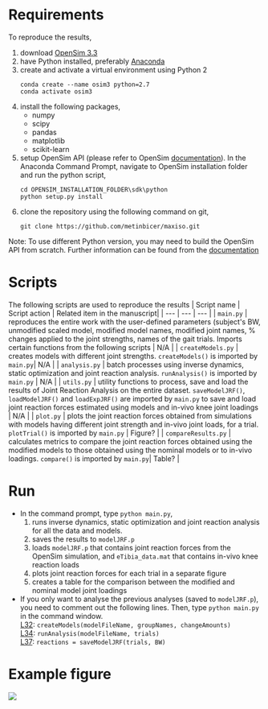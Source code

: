 # Requirements
To reproduce the results,
1. download [OpenSim 3.3](https://simtk.org/projects/opensim)
2. have Python installed, preferably [Anaconda](https://www.anaconda.com/)
3. create and activate a virtual environment using Python 2
    ```
    conda create --name osim3 python=2.7
    conda activate osim3
    ```
4. install the following packages,
    * numpy
    * scipy
    * pandas
    * matplotlib
    * scikit-learn
5. setup OpenSim API (please refer to OpenSim [documentation](https://simtk-confluence.stanford.edu/display/OpenSim/Scripting+in+Python)). In the Anaconda Command Prompt, navigate to OpenSim installation folder and run the python script,
    ```
    cd OPENSIM_INSTALLATION_FOLDER\sdk\python
    python setup.py install
    ```
6. clone the repository using the following command on git,
    ```
    git clone https://github.com/metinbicer/maxiso.git
    ```
Note: To use different Python version, you may need to build the OpenSim API from scratch. Further information can be found from the [documentation](https://simtk-confluence.stanford.edu/display/OpenSim/Scripting+in+Python)
# Scripts
The following scripts are used to reproduce the results
| Script name | Script action | Related item in the manuscript|
| --- | --- | --- |
| `main.py` | reproduces the entire work with the user-defined parameters (subject's BW, unmodified scaled model, modified model names, modified joint names, % changes applied to the joint strengths, names of the gait trials. Imports certain functions from the following scripts | N/A |
| `createModels.py` | creates models with different joint strengths. `createModels()` is imported by `main.py`| N/A |
| `analysis.py` | batch processes using inverse dynamics, static optimization and joint reaction analysis. `runAnalysis()` is imported by `main.py` | N/A |
| `utils.py` | utility functions to process, save and load the results of Joint Reaction Analysis on the entire dataset.  `saveModelJRF()`, `loadModelJRF()` and `loadExpJRF()` are imported by `main.py` to save and load joint reaction forces estimated using models and in-vivo knee joint loadings | N/A |
| `plot.py` | plots the joint reaction forces obtained from simulations with models having different joint strength and in-vivo joint loads, for a trial. `plotTrial()` is imported by `main.py` | Figure? |
| `compareResults.py` | calculates metrics to compare the joint reaction forces obtained using the modified models to those obtained using the nominal models or to in-vivo loadings. `compare()` is imported by `main.py`| Table? |
# Run
* In the command prompt, type `python main.py`,
  1. runs inverse dynamics, static optimization and joint reaction analysis for all the data and models.
  2. saves the results to `modelJRF.p`
  3. loads `modelJRF.p` that contains joint reaction forces from the OpenSim simulation, and `eTibia_data.mat` that contains in-vivo knee reaction loads
  4. plots joint reaction forces for each trial in a separate figure
  5. creates a table for the comparison between the modified and nominal model joint loadings
* If you only want to analyse the previous analyses (saved to `modelJRF.p`), you need to comment out the following lines. Then, type `python main.py` in the command window.  
  [L32](https://github.com/metinbicer/maxiso/blob/master/main.py#L32): `createModels(modelFileName, groupNames, changeAmounts)`  
  [L34](https://github.com/metinbicer/maxiso/blob/master/main.py#L34): `runAnalysis(modelFileName, trials)`  
  [L37](https://github.com/metinbicer/maxiso/blob/master/main.py#L37): `reactions = saveModelJRF(trials, BW)`

# Example figure
![](https://github.com/metinbicer/maxiso/blob/master/Figures/GC5_ss1.png)

